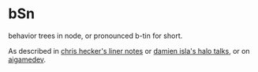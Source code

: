 bSn
===

behavior trees in node, or pronounced b-tin for short.

As described in [chris hecker's liner notes](http://www.chrishecker.com/My_Liner_Notes_for_Spore#Behavior_Tree_AI) or [damien isla's halo talks](http://naimadgames.com/publications.html), or on [aigamedev](http://aigamedev.com/).
